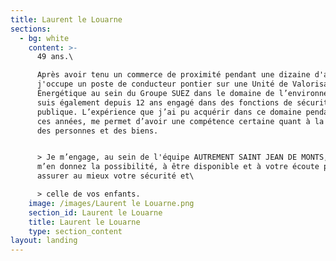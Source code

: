 ```yaml
---
title: Laurent le Louarne
sections:
  - bg: white
    content: >-
      49 ans.\

      Après avoir tenu un commerce de proximité pendant une dizaine d'années,
      j'occupe un poste de conducteur pontier sur une Unité de Valorisation
      Énergétique au sein du Groupe SUEZ dans le domaine de l’environnement. Je
      suis également depuis 12 ans engagé dans des fonctions de sécurité
      publique. L’expérience que j’ai pu acquérir dans ce domaine pendant toutes
      ces années, me permet d’avoir une compétence certaine quant à la sûreté
      des personnes et des biens. 


      > Je m’engage, au sein de l'équipe AUTREMENT SAINT JEAN DE MONTS, si vous
      m’en donnez la possibilité, à être disponible et à votre écoute pour
      assurer au mieux votre sécurité et\

      > celle de vos enfants.
    image: /images/Laurent le Louarne.png
    section_id: Laurent le Louarne
    title: Laurent le Louarne
    type: section_content
layout: landing
---
```


